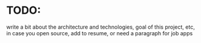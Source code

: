 # TODO:
write a bit about the architecture and technologies, goal of this project, etc, in case you open source, add to resume, or need a paragraph for job apps
